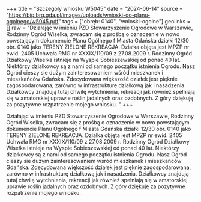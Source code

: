 +++
title = "Szczegóły wniosku W5045"
date = "2024-06-14"
source = "https://bip.brg.gda.pl/images/uploads/wnioski-do-planu-ogolnego/w5045.pdf"
tags = ["obręb: 0140", "wnioski-ogolne"]
geolinks = []
raw = "Działając w imieniu PZD Stowarzyszenie Ogrodowe w Warszawie, Rodzinny Ogród Wiselka, zwracam się z prośbą o oznaczenie w nowo powstającym dokumencie Planu Ogólnego f Miasta Gdańska działki 12/30 obr. 0140 jako TERENY ZIELONE  REKREACJA. Działka objęta jest MPZP nr ewid. 2405 Uchwała RMG nr XXXIX/110/09 z 27.08.2009 r. Rodzinny Ogród Działkowy Wisełka istnieje na Wyspie Sobieszewskiej od ponad 40 lat. Niektórzy działkowcy są z nami od samego początku istnienia Ogrodu. Nasz Ogród cieszy sie dużym zainteresowaniem wśród mieszkanek i mieszkańców Gdańska. Zdecydowana większość działek jest pięknie zagospodarowana, zarówno w infrastrukturę działkową jak i nasadzenia. Działkowcy znajdują tutaj chwilę wytchnienia, rekreacji jak również spełniają się w amatorskiej uprawie roślin jadalnych oraz ozdobnych. Z góry dziękuję za pozytywne rozpatrzenie mojego wniosku. "
+++

Działając w imieniu PZD Stowarzyszenie Ogrodowe w Warszawie, Rodzinny Ogród
Wiselka, zwracam się z prośbą o oznaczenie w nowo powstającym dokumencie Planu Ogólnego
f
Miasta Gdańska działki 12/30 obr. 0140 jako TERENY ZIELONE  REKREACJA. Działka objęta jest
MPZP nr ewid. 2405 Uchwała RMG nr XXXIX/110/09 z 27.08.2009 r. Rodzinny Ogród Działkowy
Wisełka istnieje na Wyspie Sobieszewskiej od ponad 40 lat. Niektórzy działkowcy są z nami od
samego początku istnienia Ogrodu. Nasz Ogród cieszy sie dużym zainteresowaniem wśród
mieszkanek i mieszkańców Gdańska. Zdecydowana większość działek jest pięknie
zagospodarowana, zarówno w infrastrukturę działkową jak i nasadzenia. Działkowcy znajdują
tutaj chwilę wytchnienia, rekreacji jak również spełniają się w amatorskiej uprawie roślin
jadalnych oraz ozdobnych. Z góry dziękuję za pozytywne rozpatrzenie mojego wniosku.



